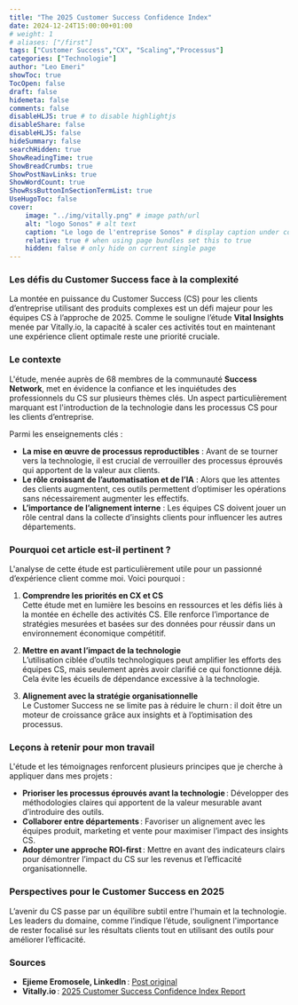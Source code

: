 ```yaml
---
title: "The 2025 Customer Success Confidence Index"
date: 2024-12-24T15:00:00+01:00
# weight: 1
# aliases: ["/first"]
tags: ["Customer Success","CX", "Scaling","Processus"]
categories: ["Technologie"]
author: "Leo Emeri"
showToc: true
TocOpen: false
draft: false
hidemeta: false
comments: false
disableHLJS: true # to disable highlightjs
disableShare: false
disableHLJS: false
hideSummary: false
searchHidden: true
ShowReadingTime: true
ShowBreadCrumbs: true
ShowPostNavLinks: true
ShowWordCount: true
ShowRssButtonInSectionTermList: true
UseHugoToc: false
cover:
    image: "../img/vitally.png" # image path/url
    alt: "logo Sonos" # alt text
    caption: "Le logo de l'entreprise Sonos" # display caption under cover
    relative: true # when using page bundles set this to true
    hidden: false # only hide on current single page
---
```

### Les défis du Customer Success face à la complexité
La montée en puissance du Customer Success (CS) pour les clients d’entreprise utilisant des produits complexes est un défi majeur pour les équipes CS à l’approche de 2025. Comme le souligne l’étude **Vital Insights** menée par Vitally.io, la capacité à scaler ces activités tout en maintenant une expérience client optimale reste une priorité cruciale.

### Le contexte
L'étude, menée auprès de 68 membres de la communauté **Success Network**, met en évidence la confiance et les inquiétudes des professionnels du CS sur plusieurs thèmes clés. Un aspect particulièrement marquant est l'introduction de la technologie dans les processus CS pour les clients d’entreprise.

Parmi les enseignements clés :
- **La mise en œuvre de processus reproductibles** : Avant de se tourner vers la technologie, il est crucial de verrouiller des processus éprouvés qui apportent de la valeur aux clients.
- **Le rôle croissant de l’automatisation et de l’IA** : Alors que les attentes des clients augmentent, ces outils permettent d’optimiser les opérations sans nécessairement augmenter les effectifs.
- **L’importance de l’alignement interne** : Les équipes CS doivent jouer un rôle central dans la collecte d’insights clients pour influencer les autres départements.

### Pourquoi cet article est-il pertinent ?
L'analyse de cette étude est particulièrement utile pour un passionné d’expérience client comme moi. Voici pourquoi :

1. **Comprendre les priorités en CX et CS**  
   Cette étude met en lumière les besoins en ressources et les défis liés à la montée en échelle des activités CS. Elle renforce l’importance de stratégies mesurées et basées sur des données pour réussir dans un environnement économique compétitif.

2. **Mettre en avant l’impact de la technologie**  
   L’utilisation ciblée d’outils technologiques peut amplifier les efforts des équipes CS, mais seulement après avoir clarifié ce qui fonctionne déjà. Cela évite les écueils de dépendance excessive à la technologie.

3. **Alignement avec la stratégie organisationnelle**  
   Le Customer Success ne se limite pas à réduire le churn : il doit être un moteur de croissance grâce aux insights et à l’optimisation des processus.

### Leçons à retenir pour mon travail
L'étude et les témoignages renforcent plusieurs principes que je cherche à appliquer dans mes projets :

- **Prioriser les processus éprouvés avant la technologie** : Développer des méthodologies claires qui apportent de la valeur mesurable avant d’introduire des outils.
- **Collaborer entre départements** : Favoriser un alignement avec les équipes produit, marketing et vente pour maximiser l’impact des insights CS.
- **Adopter une approche ROI-first** : Mettre en avant des indicateurs clairs pour démontrer l’impact du CS sur les revenus et l’efficacité organisationnelle.

### Perspectives pour le Customer Success en 2025
L’avenir du CS passe par un équilibre subtil entre l'humain et la technologie. Les leaders du domaine, comme l’indique l’étude, soulignent l'importance de rester focalisé sur les résultats clients tout en utilisant des outils pour améliorer l’efficacité.

### Sources
- **Ejieme Eromosele, LinkedIn** : [Post original](https://www.linkedin.com/posts/ejieme_vitallysuccessnetwork-activity-7275506040228458497-NK_b?utm_source=share&utm_medium=member_desktop)
- **Vitally.io** : [2025 Customer Success Confidence Index Report](https://www.vitally.io/vital-insights-02-confidence-index-report)